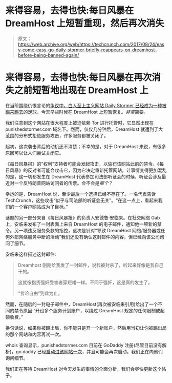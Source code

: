# 来得容易，去得也快:每日风暴在 DreamHost 上短暂重现，然后再次消失

> 原文：<https://web.archive.org/web/https://techcrunch.com/2017/08/24/easy-come-easy-go-daily-stormer-briefly-reappears-on-dreamhost-before-being-banned-again/>

# 来得容易，去得也快:每日风暴在再次消失之前短暂地出现在 DreamHost 上

在当前围绕仇恨言论的[争议中，白人至上主义网站 Daily Stormer 已经成为一种被](https://web.archive.org/web/20230321144742/https://techcrunch.com/2017/08/16/hatespeech-white-supremacy-nazis-social-networks/)[踢来踢去](https://web.archive.org/web/20230321144742/https://techcrunch.com/2017/08/14/google-daily-stormer-domain/)的足球，今天早些时候在 DreamHost 上短暂恢复。*非常*简要。

我们注意到这个网站在很大程度上被迫依赖 Tor 进行托管时，它显然出现在 punishedstormer.com 域名下。然而，仅仅几分钟后，DreamHost 就遭到了大范围的分布式拒绝服务攻击，许多服务都被关闭了。

起初，这次袭击背后的动机还不清楚；不幸的是，对于 DreamHost 来说，有很多原因可以让人们尝试关闭它。

《每日风暴报》的“权利”支持者可能会发起攻击，以惩罚该网站此前的禁令。《每日风暴》的反对者可能会攻击它，因为它决定重新托管网站。让事情变得更加混乱的是，这一切都发生在 DreamHost 代表参加司法部听证会的时候，听证会涉及最近对一个反特朗普网站访问者的传票。会不会是*那个*？

幸运的是，DreamHost 说，至少最后一个选择已经不存在了。一名代表告诉 TechCrunch，这些攻击“似乎与司法部的听证会无关”。“在这一点上，看起来我们的一个客户网站成为了目标。”

谜题的另一部分来自《每日风暴报》的负责人安德鲁·安临来。在社交网络 Gab 上，安临来发布了一封表面上来自 DreamHost 的电子邮件，通知他一项新的禁令。另一项违反服务条款的指控，这次是针对“导致 DreamHost 网络/服务器或任何外部网络服务中断的活动”我们还没有确认这封邮件的内容，但已经向该公司询问了细节。

安临来这样描述这封邮件:

> Dreamhost 刚刚给我发了一封邮件，说我被封杀了，听起来好像是我自己干的。
> 
> 这就像指责强奸受害者穿短裙一样。不同于强奸，这是真的发生了。
> 
> “言论自由”到此为止。

然而，在随后的一封电子邮件中，DreamHost(再次被安临来引用)给出了一个不同的禁令原因:“开设多个服务计划账户，以绕过 DreamHost 规定的任何限制或超额收费。”

换句话说，如果你被踢出局，你不能只是开一个新账户，然后用当初让你被踢出局的那个网站和内容再试一次。

whois 查询显示，punishedstormer.com 目前在 GoDaddy 注册(尽管目前没有解析)，go daddy 已经[启动过该网站一次](https://web.archive.org/web/20230321144742/https://techcrunch.com/2017/08/13/godaddy-tells-white-supremacist-site-daily-stormer-to-find-a-new-domain-provider/)，并且可能会再次启动。我们正在向他们询问细节。

我们正在等待 DreamHost 对今天发生的事情的全面分析，我们会尽快更新这个帖子。